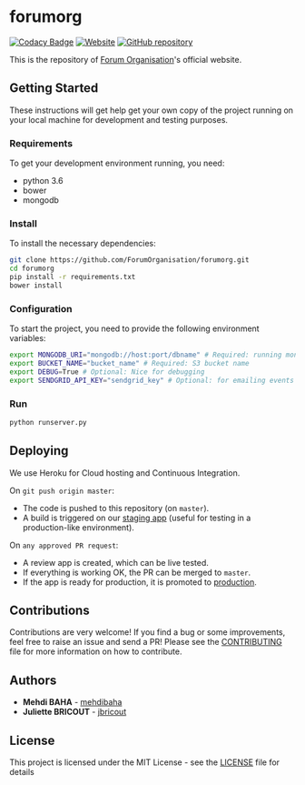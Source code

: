# forumorg

[![Codacy Badge](https://api.codacy.com/project/badge/Grade/9434218caecf4ca08121ec60ed4accea)](https://www.codacy.com/app/app65382894/forumorg?utm_source=github.com&utm_medium=referral&utm_content=ForumOrganisation/forumorg&utm_campaign=badger)
[![Website](https://img.shields.io/website-up-down-green-red/http/shields.io.svg)](https://www.forumorg.org)
[![GitHub repository](https://img.shields.io/badge/GitHub-ForumOrganisation%2Fforumorg-blue.svg)](https://github.com/ForumOrganisation/forumorg)

This is the repository of [Forum Organisation](https://www.forumorg.org)'s official website.

## Getting Started

These instructions will get help get your own copy of the project running on your local machine for development and testing purposes.

### Requirements

To get your development environment running, you need:

- python 3.6
- bower
- mongodb

### Install

To install the necessary dependencies:

```sh
git clone https://github.com/ForumOrganisation/forumorg.git
cd forumorg
pip install -r requirements.txt
bower install
```

### Configuration
To start the project, you need to provide the following environment variables:

```sh
export MONGODB_URI="mongodb://host:port/dbname" # Required: running mongodb instance
export BUCKET_NAME="bucket_name" # Required: S3 bucket name
export DEBUG=True # Optional: Nice for debugging
export SENDGRID_API_KEY="sendgrid_key" # Optional: for emailing events
```

### Run
```sh
python runserver.py
```

## Deploying
We use Heroku for Cloud hosting and Continuous Integration.

On ```git push origin master```:

- The code is pushed to this repository (on `master`).
- A build is triggered on our [staging app](https://forumorg-staging.herokuapp.com) (useful for testing in a production-like environment).

On ```any approved PR request```:

- A review app is created, which can be live tested.
- If everything is working OK, the PR can be merged to `master`.
- If the app is ready for production, it is promoted to [production](https://www.forumorg.org).

## Contributions

Contributions are very welcome! If you find a bug or some improvements, feel free to raise an issue and send a PR! Please see the [CONTRIBUTING](CONTRIBUTING.md) file for more information on how to contribute.

## Authors

* **Mehdi BAHA** - [mehdibaha](https://github.com/mehdibaha)
* **Juliette BRICOUT** - [jbricout](https://github.com/jbricout)

## License

This project is licensed under the MIT License - see the [LICENSE](LICENSE) file for details
